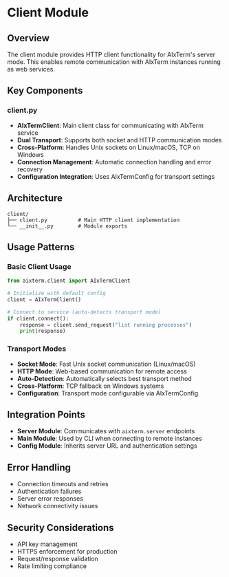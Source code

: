# Client Module

## Overview
The client module provides HTTP client functionality for AIxTerm's server mode. This enables remote communication with AIxTerm instances running as web services.

## Key Components

### client.py
- **AIxTermClient**: Main client class for communicating with AIxTerm service
- **Dual Transport**: Supports both socket and HTTP communication modes
- **Cross-Platform**: Handles Unix sockets on Linux/macOS, TCP on Windows
- **Connection Management**: Automatic connection handling and error recovery
- **Configuration Integration**: Uses AIxTermConfig for transport settings

## Architecture

```
client/
├── client.py          # Main HTTP client implementation
└── __init__.py        # Module exports
```

## Usage Patterns

### Basic Client Usage
```python
from aixterm.client import AIxTermClient

# Initialize with default config
client = AIxTermClient()

# Connect to service (auto-detects transport mode)
if client.connect():
    response = client.send_request("list running processes")
    print(response)
```

### Transport Modes
- **Socket Mode**: Fast Unix socket communication (Linux/macOS)
- **HTTP Mode**: Web-based communication for remote access
- **Auto-Detection**: Automatically selects best transport method
- **Cross-Platform**: TCP fallback on Windows systems
- **Configuration**: Transport mode configurable via AIxTermConfig

## Integration Points
- **Server Module**: Communicates with `aixterm.server` endpoints
- **Main Module**: Used by CLI when connecting to remote instances
- **Config Module**: Inherits server URL and authentication settings

## Error Handling
- Connection timeouts and retries
- Authentication failures
- Server error responses
- Network connectivity issues

## Security Considerations
- API key management
- HTTPS enforcement for production
- Request/response validation
- Rate limiting compliance
